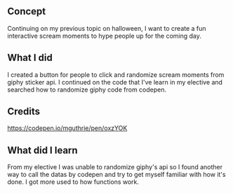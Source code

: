 ## Concept

Continuing on my previous topic on halloween, I want to create a fun interactive scream moments to hype people up for the coming day. 

## What I did 

I created a button for people to click and randomize scream moments from giphy sticker api. I continued on the code that I've learn in my elective and searched how to randomize giphy code from codepen.

## Credits 

https://codepen.io/mguthrie/pen/oxzYOK

## What did I learn 

From my elective I was unable to randomize giphy's api so I found another way to call the datas by codepen and try to get myself familiar with how it's done. I got more used to how functions work. 